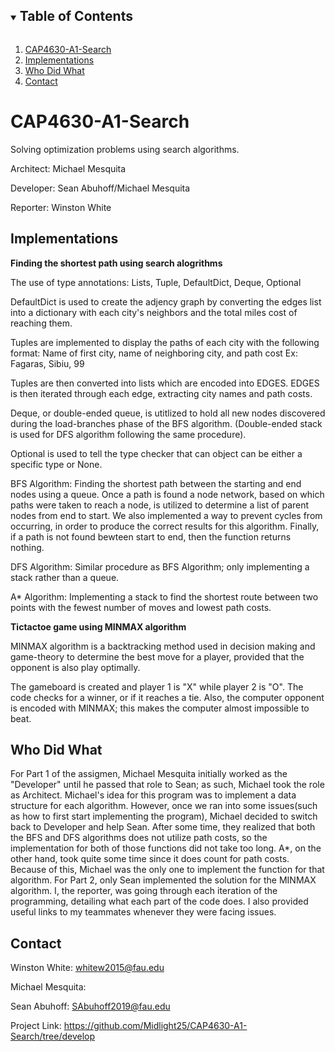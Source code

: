 <!-- TABLE OF CONTENTS -->
<details open="open">
  <summary><h2 style="display: inline-block">Table of Contents</h2></summary>
  <ol>
    <li>
      <a href="#cap4630-a1-search">CAP4630-A1-Search</a>
    </li>
    <li><a href="#implementations">Implementations</a></li>
    <li><a href="#who-did-what">Who Did What</a></li>
    <li><a href="#contact">Contact</a></li>
  </ol>
</details>


# CAP4630-A1-Search

Solving optimization problems using search algorithms.

Architect: Michael Mesquita

Developer: Sean Abuhoff/Michael Mesquita

Reporter: Winston White

## Implementations

**Finding the shortest path using search alogrithms**

The use of type annotations: Lists, Tuple, DefaultDict, Deque, Optional

DefaultDict is used to create the adjency graph by 
converting the edges list into a dictionary with each city's
neighbors and the total miles cost of reaching them.

Tuples are implemented to display the paths of each city
with the following format:
Name of first city, name of neighboring city, and path cost
Ex: Fagaras, Sibiu, 99

Tuples are then converted into lists which are encoded into EDGES.
EDGES is then iterated through each edge, extracting city names
and path costs.

Deque, or double-ended queue, is utitlized to hold all new nodes
discovered during the load-branches phase of the BFS algorithm.
(Double-ended stack is used for DFS algorithm following the same
procedure).

Optional is used to tell the type checker that can object can be either a specific type or None.

BFS Algorithm:
Finding the shortest path between the starting and end nodes using a queue.
Once a path is found a node network, based on which paths
were taken to reach a node, is utilized to determine a list of parent nodes
from end to start. We also implemented a way to prevent cycles from occurring,
in order to produce the correct results for this algorithm.
Finally, if a path is not found bewteen start to end, then
the function returns nothing.

DFS Algorithm:
Similar procedure as BFS Algorithm; only implementing a stack rather than a queue. 

A* Algorithm:
Implementing a stack to find the shortest route between two points with
the fewest number of moves and lowest path costs.

**Tictactoe game using MINMAX algorithm**

MINMAX algorithm is a backtracking method used in decision making
and game-theory to determine the best move for a player, provided
that the opponent is also play optimally. 

The gameboard is created and player 1 is "X" while player 2 is "O".
The code checks for a winner, or if it reaches a tie. Also, the computer
opponent is encoded with MINMAX; this makes the computer almost 
impossible to beat. 


## Who Did What

For Part 1 of the assigmen, Michael Mesquita initially worked as the "Developer" 
until he passed that role to Sean; as such, Michael took the role as Architect. 
Michael's idea for this program was to implement a data structure for each algorithm.
However, once we ran into some issues(such as how to first start implementing
the program), Michael decided to switch back to Developer and help Sean.
After some time, they realized that both the BFS and DFS algorithms does not
utilize path costs, so the implementation for both of those functions did not take
too long. A*, on the other hand, took quite some time since it does count for path costs.
Because of this, Michael was the only one to implement the function for that algorithm.
For Part 2, only Sean implemented the solution for the MINMAX algorithm.
I, the reporter, was going through each iteration of the programming, detailing
what each part of the code does. I also provided useful links 
to my teammates whenever they were facing issues.

## Contact

Winston White: <whitew2015@fau.edu>

Michael Mesquita: 

Sean Abuhoff: <SAbuhoff2019@fau.edu>

Project Link: <https://github.com/Midlight25/CAP4630-A1-Search/tree/develop>

